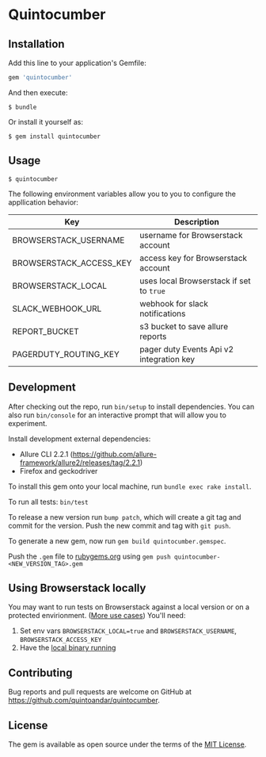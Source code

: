 # Quintocumber

## Installation

Add this line to your application's Gemfile:

```ruby
gem 'quintocumber'
```

And then execute:

    $ bundle

Or install it yourself as:

    $ gem install quintocumber

## Usage

    $ quintocumber

The following environment variables allow you to you to configure the appllication behavior:

| Key  | Description |
| ------------- | ------------- |
| BROWSERSTACK_USERNAME | username for Browserstack account  |
| BROWSERSTACK_ACCESS_KEY | access key for Browserstack account |
| BROWSERSTACK_LOCAL | uses local Browserstack if set to `true` |
| SLACK_WEBHOOK_URL | webhook for slack notifications |
| REPORT_BUCKET | s3 bucket to save allure reports |
| PAGERDUTY_ROUTING_KEY | pager duty Events Api v2 integration key |

## Development

After checking out the repo, run `bin/setup` to install dependencies. You can also run `bin/console` for an interactive prompt that will allow you to experiment.

Install development external dependencies:

* Allure CLI 2.2.1 (https://github.com/allure-framework/allure2/releases/tag/2.2.1)
* Firefox and geckodriver

To install this gem onto your local machine, run `bundle exec rake install`.

To run all tests: `bin/test`

To release a new version run `bump patch`, which will create a git tag and commit for the version. Push the new commit and tag with `git push`.

To generate a new gem, now run `gem build quintocumber.gemspec`.

Push the `.gem` file to [rubygems.org](https://rubygems.org) using `gem push quintocumber-<NEW_VERSION_TAG>.gem`

## Using Browserstack locally
You may want to run tests on Browserstack against a local version or on a protected envirionment. ([More use cases](https://www.browserstack.com/local-testing#configuration))
You'll need:
1. Set env vars `BROWSERSTACK_LOCAL=true` and `BROWSERSTACK_USERNAME`, `BROWSERSTACK_ACCESS_KEY`
2. Have the [local binary running](https://www.browserstack.com/local-testing#command-line)

## Contributing

Bug reports and pull requests are welcome on GitHub at https://github.com/quintoandar/quintocumber.

## License

The gem is available as open source under the terms of the [MIT License](http://opensource.org/licenses/MIT).

